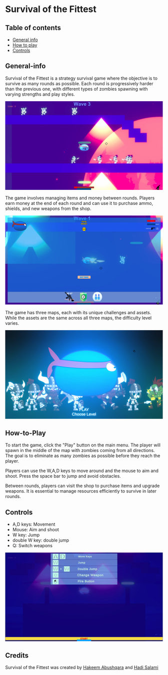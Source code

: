 # Survival of the Fittest

## Table of contents
* [General info](#General-info)
* [How to play](#How-to-play)
* [Controls](#Controls)


## General-info

Survival of the Fittest is a strategy survival game where the objective is to survive as many rounds as possible. Each round is progressively harder than the previous one, with different types of zombies spawning with varying strengths and play styles.

![](https://github.com/hakeemab/survival-of-the-fittest-game/blob/master/Library/general%20game%20picture.jpeg)

The game involves managing items and money between rounds. Players earn money at the end of each round and can use it to purchase ammo, shields, and new weapons from the shop.

![](https://github.com/hakeemab/survival-of-the-fittest-game/blob/master/Library/shop%20picture.jpeg)

The game has three maps, each with its unique challenges and assets. While the assets are the same across all three maps, the difficulty level varies.

![](https://github.com/hakeemab/survival-of-the-fittest-game/blob/master/Library/main%20menu%20picture.jpeg)


## How-to-Play

To start the game, click the "Play" button on the main menu. The player will spawn in the middle of the map with zombies coming from all directions. The goal is to eliminate as many zombies as possible before they reach the player.

Players can use the W,A,D keys to move around and the mouse to aim and shoot. Press the space bar to jump and avoid obstacles.

Between rounds, players can visit the shop to purchase items and upgrade weapons. It is essential to manage resources efficiently to survive in later rounds.

## Controls

- A,D keys: Movement
- Mouse: Aim and shoot
- W key: Jump
- double W key: double jump
- Q: Switch weapons

![](https://github.com/hakeemab/survival-of-the-fittest-game/blob/master/Library/controls%20picture.jpeg)

## Credits

Survival of the Fittest was created by [Hakeem Abushqara](https://github.com/hakeemab) and [Hadi Salami](https://github.com/Hadi6645)

